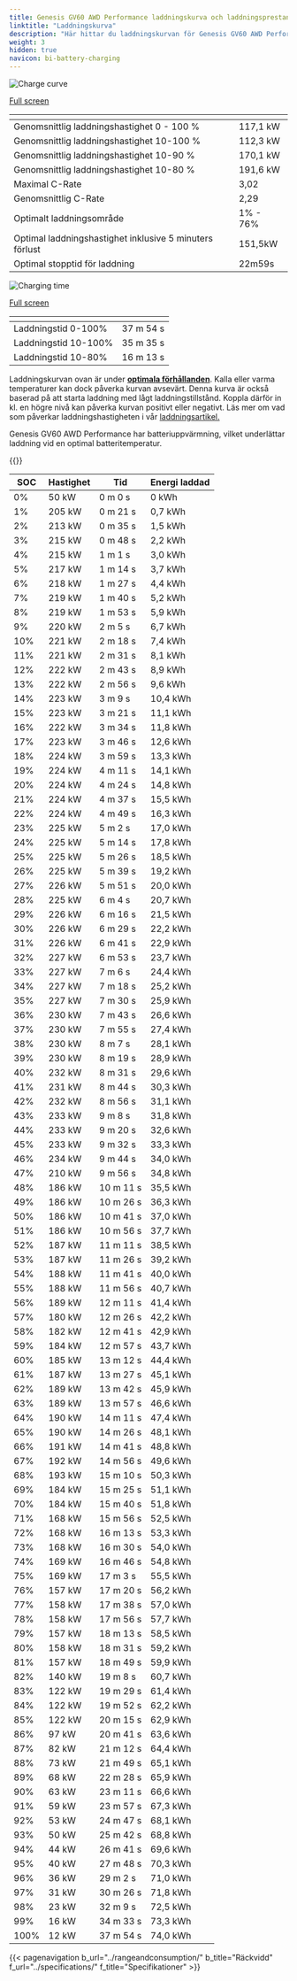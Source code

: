 ```yaml
---
title: Genesis GV60 AWD Performance laddningskurva och laddningsprestanda
linktitle: "Laddningskurva"
description: "Här hittar du laddningskurvan för Genesis GV60 AWD Performance."
weight: 3
hidden: true
navicon: bi-battery-charging
---
```

<!-- markdownlint-disable MD033 -->
<!-- markdownlint-disable MD010 -->
<img src="/images/models/genesis/gv60/gv60_awd_performance/chargingcurve.svg" alt="Charge curve" class="img-fluid">

[Full screen](/images/models/genesis/gv60/gv60_awd_performance/chargingcurve.svg)


<div class="table-responsive">
<table class="table table-striped border">
	<thead>
		<tr>
			<th>
			</th>
			<th>
			</th>
		</tr>
	</thead>
	<tbody>
		<tr>
			<td>
				Genomsnittlig laddningshastighet 0 - 100 %
			</td>
			<td>
				117,1 kW
			</td>
		</tr>
		<tr>
			<td>
				Genomsnittlig laddningshastighet 10-100 %
			</td>
			<td>
				112,3 kW
			</td>
		</tr>
		<tr>
			<td>
				Genomsnittlig laddningshastighet 10-90 %
			</td>
			<td>
				170,1 kW
			</td>
		</tr>
		<tr>
			<td>
				Genomsnittlig laddningshastighet 10-80 %
			</td>
			<td>
				191,6 kW
			</td>
		</tr>
		<tr>
			<td>
				Maximal C-Rate
			</td>
			<td>
				3,02
			</td>
		</tr>
		<tr>
			<td>
				Genomsnittlig C-Rate
			</td>
			<td>
				2,29
			</td>
		</tr>
		<tr>
			<td>
				Optimalt laddningsområde
			</td>
			<td>
				1% - 76%
			</td>
		</tr>
		<tr>
			<td>
				Optimal laddningshastighet inklusive 5 minuters förlust
			</td>
			<td>
				151,5kW
			</td>
		</tr>
		<tr>
			<td>
				Optimal stopptid för laddning
			</td>
			<td>
				22m59s
			</td>
		</tr>
	</tbody>
</table>
</div>
<img src="/images/models/genesis/gv60/gv60_awd_performance/chargingtime.svg" alt="Charging time" class="img-fluid">

[Full screen](/images/models/genesis/gv60/gv60_awd_performance/chargingtime.svg)
<div class="table-responsive">
<table class="table table-striped border">
	<thead>
		<tr>
			<th>
			</th>
			<th>
			</th>
		</tr>
	</thead>
	<tbody>
		<tr>
			<td>
				Laddningstid 0-100%
			</td>
			<td>
				 37 m 54 s
			</td>
		</tr>
		<tr>
			<td>
				Laddningstid 10-100%
			</td>
			<td>
				 35 m 35 s
			</td>
		</tr>
		<tr>
			<td>
				Laddningstid 10-80%
			</td>
			<td>
				 16 m 13 s
			</td>
		</tr>
	</tbody>
</table>
</div>


Laddningskurvan ovan är under **[optimala förhållanden](../../../../../technology/battery/charging/#temperatur)**. Kalla eller varma temperaturer kan dock påverka kurvan avsevärt. Denna kurva är också baserad på att starta laddning med lågt laddningstillstånd. Koppla därför in kl. en högre nivå kan påverka kurvan positivt eller negativt. Läs mer om vad som påverkar laddningshastigheten i vår [laddningsartikel.](../../../../../technology/battery/charging/)


Genesis GV60 AWD Performance har batteriuppvärmning, vilket underlättar laddning vid en optimal batteritemperatur.


{{<evkxdisplayaddarticle />}}
<div class="table-responsive">
<table class="table table-striped border">
	<thead>
		<tr>
			<th>
				SOC
			</th>
			<th>
				Hastighet
			</th>
			<th>
				Tid
			</th>
			<th>
				Energi laddad
			</th>
		</tr>
	</thead>
	<tbody>
		<tr>
			<td>
				0%
			</td>
			<td>
				50 kW
			</td>
			<td>
				 0 m 0 s
			</td>
			<td>
				0 kWh
			</td>
		</tr>
		<tr>
			<td>
				1%
			</td>
			<td>
				205 kW
			</td>
			<td>
				 0 m 21 s
			</td>
			<td>
				0,7 kWh
			</td>
		</tr>
		<tr>
			<td>
				2%
			</td>
			<td>
				213 kW
			</td>
			<td>
				 0 m 35 s
			</td>
			<td>
				1,5 kWh
			</td>
		</tr>
		<tr>
			<td>
				3%
			</td>
			<td>
				215 kW
			</td>
			<td>
				 0 m 48 s
			</td>
			<td>
				2,2 kWh
			</td>
		</tr>
		<tr>
			<td>
				4%
			</td>
			<td>
				215 kW
			</td>
			<td>
				 1 m 1 s
			</td>
			<td>
				3,0 kWh
			</td>
		</tr>
		<tr>
			<td>
				5%
			</td>
			<td>
				217 kW
			</td>
			<td>
				 1 m 14 s
			</td>
			<td>
				3,7 kWh
			</td>
		</tr>
		<tr>
			<td>
				6%
			</td>
			<td>
				218 kW
			</td>
			<td>
				 1 m 27 s
			</td>
			<td>
				4,4 kWh
			</td>
		</tr>
		<tr>
			<td>
				7%
			</td>
			<td>
				219 kW
			</td>
			<td>
				 1 m 40 s
			</td>
			<td>
				5,2 kWh
			</td>
		</tr>
		<tr>
			<td>
				8%
			</td>
			<td>
				219 kW
			</td>
			<td>
				 1 m 53 s
			</td>
			<td>
				5,9 kWh
			</td>
		</tr>
		<tr>
			<td>
				9%
			</td>
			<td>
				220 kW
			</td>
			<td>
				 2 m 5 s
			</td>
			<td>
				6,7 kWh
			</td>
		</tr>
		<tr>
			<td>
				10%
			</td>
			<td>
				221 kW
			</td>
			<td>
				 2 m 18 s
			</td>
			<td>
				7,4 kWh
			</td>
		</tr>
		<tr>
			<td>
				11%
			</td>
			<td>
				221 kW
			</td>
			<td>
				 2 m 31 s
			</td>
			<td>
				8,1 kWh
			</td>
		</tr>
		<tr>
			<td>
				12%
			</td>
			<td>
				222 kW
			</td>
			<td>
				 2 m 43 s
			</td>
			<td>
				8,9 kWh
			</td>
		</tr>
		<tr>
			<td>
				13%
			</td>
			<td>
				222 kW
			</td>
			<td>
				 2 m 56 s
			</td>
			<td>
				9,6 kWh
			</td>
		</tr>
		<tr>
			<td>
				14%
			</td>
			<td>
				223 kW
			</td>
			<td>
				 3 m 9 s
			</td>
			<td>
				10,4 kWh
			</td>
		</tr>
		<tr>
			<td>
				15%
			</td>
			<td>
				223 kW
			</td>
			<td>
				 3 m 21 s
			</td>
			<td>
				11,1 kWh
			</td>
		</tr>
		<tr>
			<td>
				16%
			</td>
			<td>
				222 kW
			</td>
			<td>
				 3 m 34 s
			</td>
			<td>
				11,8 kWh
			</td>
		</tr>
		<tr>
			<td>
				17%
			</td>
			<td>
				223 kW
			</td>
			<td>
				 3 m 46 s
			</td>
			<td>
				12,6 kWh
			</td>
		</tr>
		<tr>
			<td>
				18%
			</td>
			<td>
				224 kW
			</td>
			<td>
				 3 m 59 s
			</td>
			<td>
				13,3 kWh
			</td>
		</tr>
		<tr>
			<td>
				19%
			</td>
			<td>
				224 kW
			</td>
			<td>
				 4 m 11 s
			</td>
			<td>
				14,1 kWh
			</td>
		</tr>
		<tr>
			<td>
				20%
			</td>
			<td>
				224 kW
			</td>
			<td>
				 4 m 24 s
			</td>
			<td>
				14,8 kWh
			</td>
		</tr>
		<tr>
			<td>
				21%
			</td>
			<td>
				224 kW
			</td>
			<td>
				 4 m 37 s
			</td>
			<td>
				15,5 kWh
			</td>
		</tr>
		<tr>
			<td>
				22%
			</td>
			<td>
				224 kW
			</td>
			<td>
				 4 m 49 s
			</td>
			<td>
				16,3 kWh
			</td>
		</tr>
		<tr>
			<td>
				23%
			</td>
			<td>
				225 kW
			</td>
			<td>
				 5 m 2 s
			</td>
			<td>
				17,0 kWh
			</td>
		</tr>
		<tr>
			<td>
				24%
			</td>
			<td>
				225 kW
			</td>
			<td>
				 5 m 14 s
			</td>
			<td>
				17,8 kWh
			</td>
		</tr>
		<tr>
			<td>
				25%
			</td>
			<td>
				225 kW
			</td>
			<td>
				 5 m 26 s
			</td>
			<td>
				18,5 kWh
			</td>
		</tr>
		<tr>
			<td>
				26%
			</td>
			<td>
				225 kW
			</td>
			<td>
				 5 m 39 s
			</td>
			<td>
				19,2 kWh
			</td>
		</tr>
		<tr>
			<td>
				27%
			</td>
			<td>
				226 kW
			</td>
			<td>
				 5 m 51 s
			</td>
			<td>
				20,0 kWh
			</td>
		</tr>
		<tr>
			<td>
				28%
			</td>
			<td>
				225 kW
			</td>
			<td>
				 6 m 4 s
			</td>
			<td>
				20,7 kWh
			</td>
		</tr>
		<tr>
			<td>
				29%
			</td>
			<td>
				226 kW
			</td>
			<td>
				 6 m 16 s
			</td>
			<td>
				21,5 kWh
			</td>
		</tr>
		<tr>
			<td>
				30%
			</td>
			<td>
				226 kW
			</td>
			<td>
				 6 m 29 s
			</td>
			<td>
				22,2 kWh
			</td>
		</tr>
		<tr>
			<td>
				31%
			</td>
			<td>
				226 kW
			</td>
			<td>
				 6 m 41 s
			</td>
			<td>
				22,9 kWh
			</td>
		</tr>
		<tr>
			<td>
				32%
			</td>
			<td>
				227 kW
			</td>
			<td>
				 6 m 53 s
			</td>
			<td>
				23,7 kWh
			</td>
		</tr>
		<tr>
			<td>
				33%
			</td>
			<td>
				227 kW
			</td>
			<td>
				 7 m 6 s
			</td>
			<td>
				24,4 kWh
			</td>
		</tr>
		<tr>
			<td>
				34%
			</td>
			<td>
				227 kW
			</td>
			<td>
				 7 m 18 s
			</td>
			<td>
				25,2 kWh
			</td>
		</tr>
		<tr>
			<td>
				35%
			</td>
			<td>
				227 kW
			</td>
			<td>
				 7 m 30 s
			</td>
			<td>
				25,9 kWh
			</td>
		</tr>
		<tr>
			<td>
				36%
			</td>
			<td>
				230 kW
			</td>
			<td>
				 7 m 43 s
			</td>
			<td>
				26,6 kWh
			</td>
		</tr>
		<tr>
			<td>
				37%
			</td>
			<td>
				230 kW
			</td>
			<td>
				 7 m 55 s
			</td>
			<td>
				27,4 kWh
			</td>
		</tr>
		<tr>
			<td>
				38%
			</td>
			<td>
				230 kW
			</td>
			<td>
				 8 m 7 s
			</td>
			<td>
				28,1 kWh
			</td>
		</tr>
		<tr>
			<td>
				39%
			</td>
			<td>
				230 kW
			</td>
			<td>
				 8 m 19 s
			</td>
			<td>
				28,9 kWh
			</td>
		</tr>
		<tr>
			<td>
				40%
			</td>
			<td>
				232 kW
			</td>
			<td>
				 8 m 31 s
			</td>
			<td>
				29,6 kWh
			</td>
		</tr>
		<tr>
			<td>
				41%
			</td>
			<td>
				231 kW
			</td>
			<td>
				 8 m 44 s
			</td>
			<td>
				30,3 kWh
			</td>
		</tr>
		<tr>
			<td>
				42%
			</td>
			<td>
				232 kW
			</td>
			<td>
				 8 m 56 s
			</td>
			<td>
				31,1 kWh
			</td>
		</tr>
		<tr>
			<td>
				43%
			</td>
			<td>
				233 kW
			</td>
			<td>
				 9 m 8 s
			</td>
			<td>
				31,8 kWh
			</td>
		</tr>
		<tr>
			<td>
				44%
			</td>
			<td>
				233 kW
			</td>
			<td>
				 9 m 20 s
			</td>
			<td>
				32,6 kWh
			</td>
		</tr>
		<tr>
			<td>
				45%
			</td>
			<td>
				233 kW
			</td>
			<td>
				 9 m 32 s
			</td>
			<td>
				33,3 kWh
			</td>
		</tr>
		<tr>
			<td>
				46%
			</td>
			<td>
				234 kW
			</td>
			<td>
				 9 m 44 s
			</td>
			<td>
				34,0 kWh
			</td>
		</tr>
		<tr>
			<td>
				47%
			</td>
			<td>
				210 kW
			</td>
			<td>
				 9 m 56 s
			</td>
			<td>
				34,8 kWh
			</td>
		</tr>
		<tr>
			<td>
				48%
			</td>
			<td>
				186 kW
			</td>
			<td>
				 10 m 11 s
			</td>
			<td>
				35,5 kWh
			</td>
		</tr>
		<tr>
			<td>
				49%
			</td>
			<td>
				186 kW
			</td>
			<td>
				 10 m 26 s
			</td>
			<td>
				36,3 kWh
			</td>
		</tr>
		<tr>
			<td>
				50%
			</td>
			<td>
				186 kW
			</td>
			<td>
				 10 m 41 s
			</td>
			<td>
				37,0 kWh
			</td>
		</tr>
		<tr>
			<td>
				51%
			</td>
			<td>
				186 kW
			</td>
			<td>
				 10 m 56 s
			</td>
			<td>
				37,7 kWh
			</td>
		</tr>
		<tr>
			<td>
				52%
			</td>
			<td>
				187 kW
			</td>
			<td>
				 11 m 11 s
			</td>
			<td>
				38,5 kWh
			</td>
		</tr>
		<tr>
			<td>
				53%
			</td>
			<td>
				187 kW
			</td>
			<td>
				 11 m 26 s
			</td>
			<td>
				39,2 kWh
			</td>
		</tr>
		<tr>
			<td>
				54%
			</td>
			<td>
				188 kW
			</td>
			<td>
				 11 m 41 s
			</td>
			<td>
				40,0 kWh
			</td>
		</tr>
		<tr>
			<td>
				55%
			</td>
			<td>
				188 kW
			</td>
			<td>
				 11 m 56 s
			</td>
			<td>
				40,7 kWh
			</td>
		</tr>
		<tr>
			<td>
				56%
			</td>
			<td>
				189 kW
			</td>
			<td>
				 12 m 11 s
			</td>
			<td>
				41,4 kWh
			</td>
		</tr>
		<tr>
			<td>
				57%
			</td>
			<td>
				180 kW
			</td>
			<td>
				 12 m 26 s
			</td>
			<td>
				42,2 kWh
			</td>
		</tr>
		<tr>
			<td>
				58%
			</td>
			<td>
				182 kW
			</td>
			<td>
				 12 m 41 s
			</td>
			<td>
				42,9 kWh
			</td>
		</tr>
		<tr>
			<td>
				59%
			</td>
			<td>
				184 kW
			</td>
			<td>
				 12 m 57 s
			</td>
			<td>
				43,7 kWh
			</td>
		</tr>
		<tr>
			<td>
				60%
			</td>
			<td>
				185 kW
			</td>
			<td>
				 13 m 12 s
			</td>
			<td>
				44,4 kWh
			</td>
		</tr>
		<tr>
			<td>
				61%
			</td>
			<td>
				187 kW
			</td>
			<td>
				 13 m 27 s
			</td>
			<td>
				45,1 kWh
			</td>
		</tr>
		<tr>
			<td>
				62%
			</td>
			<td>
				189 kW
			</td>
			<td>
				 13 m 42 s
			</td>
			<td>
				45,9 kWh
			</td>
		</tr>
		<tr>
			<td>
				63%
			</td>
			<td>
				189 kW
			</td>
			<td>
				 13 m 57 s
			</td>
			<td>
				46,6 kWh
			</td>
		</tr>
		<tr>
			<td>
				64%
			</td>
			<td>
				190 kW
			</td>
			<td>
				 14 m 11 s
			</td>
			<td>
				47,4 kWh
			</td>
		</tr>
		<tr>
			<td>
				65%
			</td>
			<td>
				190 kW
			</td>
			<td>
				 14 m 26 s
			</td>
			<td>
				48,1 kWh
			</td>
		</tr>
		<tr>
			<td>
				66%
			</td>
			<td>
				191 kW
			</td>
			<td>
				 14 m 41 s
			</td>
			<td>
				48,8 kWh
			</td>
		</tr>
		<tr>
			<td>
				67%
			</td>
			<td>
				192 kW
			</td>
			<td>
				 14 m 56 s
			</td>
			<td>
				49,6 kWh
			</td>
		</tr>
		<tr>
			<td>
				68%
			</td>
			<td>
				193 kW
			</td>
			<td>
				 15 m 10 s
			</td>
			<td>
				50,3 kWh
			</td>
		</tr>
		<tr>
			<td>
				69%
			</td>
			<td>
				184 kW
			</td>
			<td>
				 15 m 25 s
			</td>
			<td>
				51,1 kWh
			</td>
		</tr>
		<tr>
			<td>
				70%
			</td>
			<td>
				184 kW
			</td>
			<td>
				 15 m 40 s
			</td>
			<td>
				51,8 kWh
			</td>
		</tr>
		<tr>
			<td>
				71%
			</td>
			<td>
				168 kW
			</td>
			<td>
				 15 m 56 s
			</td>
			<td>
				52,5 kWh
			</td>
		</tr>
		<tr>
			<td>
				72%
			</td>
			<td>
				168 kW
			</td>
			<td>
				 16 m 13 s
			</td>
			<td>
				53,3 kWh
			</td>
		</tr>
		<tr>
			<td>
				73%
			</td>
			<td>
				168 kW
			</td>
			<td>
				 16 m 30 s
			</td>
			<td>
				54,0 kWh
			</td>
		</tr>
		<tr>
			<td>
				74%
			</td>
			<td>
				169 kW
			</td>
			<td>
				 16 m 46 s
			</td>
			<td>
				54,8 kWh
			</td>
		</tr>
		<tr>
			<td>
				75%
			</td>
			<td>
				169 kW
			</td>
			<td>
				 17 m 3 s
			</td>
			<td>
				55,5 kWh
			</td>
		</tr>
		<tr>
			<td>
				76%
			</td>
			<td>
				157 kW
			</td>
			<td>
				 17 m 20 s
			</td>
			<td>
				56,2 kWh
			</td>
		</tr>
		<tr>
			<td>
				77%
			</td>
			<td>
				158 kW
			</td>
			<td>
				 17 m 38 s
			</td>
			<td>
				57,0 kWh
			</td>
		</tr>
		<tr>
			<td>
				78%
			</td>
			<td>
				158 kW
			</td>
			<td>
				 17 m 56 s
			</td>
			<td>
				57,7 kWh
			</td>
		</tr>
		<tr>
			<td>
				79%
			</td>
			<td>
				157 kW
			</td>
			<td>
				 18 m 13 s
			</td>
			<td>
				58,5 kWh
			</td>
		</tr>
		<tr>
			<td>
				80%
			</td>
			<td>
				158 kW
			</td>
			<td>
				 18 m 31 s
			</td>
			<td>
				59,2 kWh
			</td>
		</tr>
		<tr>
			<td>
				81%
			</td>
			<td>
				157 kW
			</td>
			<td>
				 18 m 49 s
			</td>
			<td>
				59,9 kWh
			</td>
		</tr>
		<tr>
			<td>
				82%
			</td>
			<td>
				140 kW
			</td>
			<td>
				 19 m 8 s
			</td>
			<td>
				60,7 kWh
			</td>
		</tr>
		<tr>
			<td>
				83%
			</td>
			<td>
				122 kW
			</td>
			<td>
				 19 m 29 s
			</td>
			<td>
				61,4 kWh
			</td>
		</tr>
		<tr>
			<td>
				84%
			</td>
			<td>
				122 kW
			</td>
			<td>
				 19 m 52 s
			</td>
			<td>
				62,2 kWh
			</td>
		</tr>
		<tr>
			<td>
				85%
			</td>
			<td>
				122 kW
			</td>
			<td>
				 20 m 15 s
			</td>
			<td>
				62,9 kWh
			</td>
		</tr>
		<tr>
			<td>
				86%
			</td>
			<td>
				97 kW
			</td>
			<td>
				 20 m 41 s
			</td>
			<td>
				63,6 kWh
			</td>
		</tr>
		<tr>
			<td>
				87%
			</td>
			<td>
				82 kW
			</td>
			<td>
				 21 m 12 s
			</td>
			<td>
				64,4 kWh
			</td>
		</tr>
		<tr>
			<td>
				88%
			</td>
			<td>
				73 kW
			</td>
			<td>
				 21 m 49 s
			</td>
			<td>
				65,1 kWh
			</td>
		</tr>
		<tr>
			<td>
				89%
			</td>
			<td>
				68 kW
			</td>
			<td>
				 22 m 28 s
			</td>
			<td>
				65,9 kWh
			</td>
		</tr>
		<tr>
			<td>
				90%
			</td>
			<td>
				63 kW
			</td>
			<td>
				 23 m 11 s
			</td>
			<td>
				66,6 kWh
			</td>
		</tr>
		<tr>
			<td>
				91%
			</td>
			<td>
				59 kW
			</td>
			<td>
				 23 m 57 s
			</td>
			<td>
				67,3 kWh
			</td>
		</tr>
		<tr>
			<td>
				92%
			</td>
			<td>
				53 kW
			</td>
			<td>
				 24 m 47 s
			</td>
			<td>
				68,1 kWh
			</td>
		</tr>
		<tr>
			<td>
				93%
			</td>
			<td>
				50 kW
			</td>
			<td>
				 25 m 42 s
			</td>
			<td>
				68,8 kWh
			</td>
		</tr>
		<tr>
			<td>
				94%
			</td>
			<td>
				44 kW
			</td>
			<td>
				 26 m 41 s
			</td>
			<td>
				69,6 kWh
			</td>
		</tr>
		<tr>
			<td>
				95%
			</td>
			<td>
				40 kW
			</td>
			<td>
				 27 m 48 s
			</td>
			<td>
				70,3 kWh
			</td>
		</tr>
		<tr>
			<td>
				96%
			</td>
			<td>
				36 kW
			</td>
			<td>
				 29 m 2 s
			</td>
			<td>
				71,0 kWh
			</td>
		</tr>
		<tr>
			<td>
				97%
			</td>
			<td>
				31 kW
			</td>
			<td>
				 30 m 26 s
			</td>
			<td>
				71,8 kWh
			</td>
		</tr>
		<tr>
			<td>
				98%
			</td>
			<td>
				23 kW
			</td>
			<td>
				 32 m 9 s
			</td>
			<td>
				72,5 kWh
			</td>
		</tr>
		<tr>
			<td>
				99%
			</td>
			<td>
				16 kW
			</td>
			<td>
				 34 m 33 s
			</td>
			<td>
				73,3 kWh
			</td>
		</tr>
		<tr>
			<td>
				100%
			</td>
			<td>
				12 kW
			</td>
			<td>
				 37 m 54 s
			</td>
			<td>
				74,0 kWh
			</td>
		</tr>
	</tbody>
</table>
</div>


{{< pagenavigation b_url="../rangeandconsumption/" b_title="Räckvidd" f_url="../specifications/" f_title="Specifikationer" >}}
